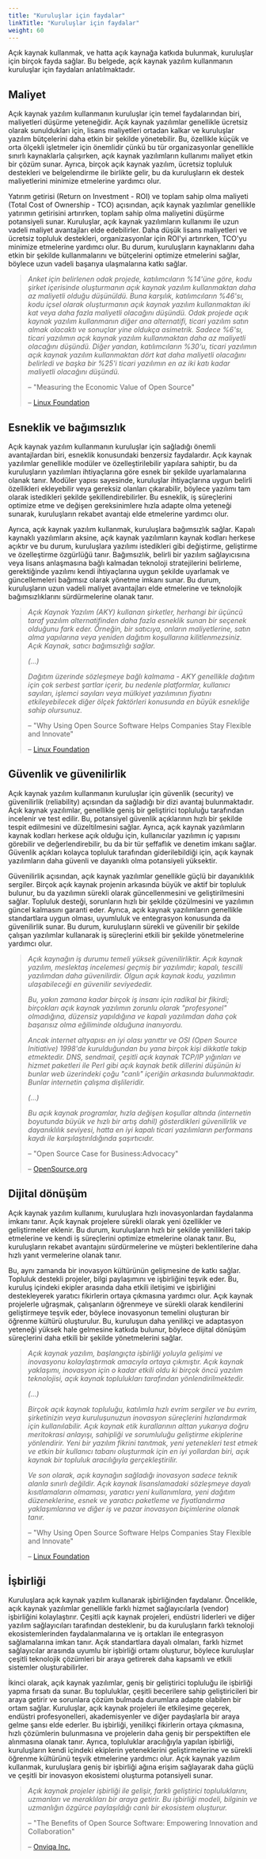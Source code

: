 ```yaml
---
title: "Kuruluşlar için faydalar"
linkTitle: "Kuruluşlar için faydalar"
weight: 60
---
```


Açık kaynak kullanmak, ve hatta açık kaynağa katkıda bulunmak, kuruluşlar için birçok fayda sağlar. Bu belgede, açık kaynak yazılım kullanmanın kuruluşlar için faydaları anlatılmaktadır.

## Maliyet

Açık kaynak yazılım kullanmanın kuruluşlar için temel faydalarından biri, maliyetleri düşürme yeteneğidir. Açık kaynak yazılımlar genellikle ücretsiz olarak sunuldukları için, lisans maliyetleri ortadan kalkar ve kuruluşlar yazılım bütçelerini daha etkin bir şekilde yönetebilir. Bu, özellikle küçük ve orta ölçekli işletmeler için önemlidir çünkü bu tür organizasyonlar genellikle sınırlı kaynaklarla çalışırken, açık kaynak yazılımların kullanımı maliyet etkin bir çözüm sunar. Ayrıca, birçok açık kaynak yazılım, ücretsiz topluluk destekleri ve belgelendirme ile birlikte gelir, bu da kuruluşların ek destek maliyetlerini minimize etmelerine yardımcı olur.

Yatırım getirisi (Return on Investment - ROI) ve toplam sahip olma maliyeti (Total Cost of Ownership - TCO) açısından, açık kaynak yazılımlar genellikle yatırımın getirisini artırırken, toplam sahip olma maliyetini düşürme potansiyeli sunar. Kuruluşlar, açık kaynak yazılımların kullanımı ile uzun vadeli maliyet avantajları elde edebilirler. Daha düşük lisans maliyetleri ve ücretsiz topluluk destekleri, organizasyonlar için ROI'yi artırırken, TCO'yu minimize etmelerine yardımcı olur. Bu durum, kuruluşların kaynaklarını daha etkin bir şekilde kullanmalarını ve bütçelerini optimize etmelerini sağlar, böylece uzun vadeli başarıya ulaşmalarına katkı sağlar.

> _Anket için belirlenen odak projede, katılımcıların %14'üne göre, kodu şirket içerisinde oluşturmanın açık kaynak yazılım kullanmaktan daha az maliyetli olduğu düşünüldü. Buna karşılık, katılımcıların %46'sı, kodu içsel olarak oluşturmanın açık kaynak yazılım kullanmaktan iki kat veya daha fazla maliyetli olacağını düşündü. Odak projede açık kaynak yazılım kullanmanın diğer ana alternatifi, ticari yazılım satın almak olacaktı ve sonuçlar yine oldukça asimetrik. Sadece %6'sı, ticari yazılımın açık kaynak yazılım kullanmaktan daha az maliyetli olacağını düşündü. Diğer yandan, katılımcıların %30'u, ticari yazılımın açık kaynak yazılım kullanmaktan dört kat daha maliyetli olacağını belirledi ve başka bir %25'i ticari yazılımın en az iki katı kadar maliyetli olacağını düşündü._
>
> – "Measuring the Economic Value of Open Source"
>
>– [Linux Foundation](https://www.linuxfoundation.org/research/measuring-economic-value-of-os)


## Esneklik ve bağımsızlık

Açık kaynak yazılım kullanmanın kuruluşlar için sağladığı önemli avantajlardan biri, esneklik konusundaki benzersiz faydalardır. Açık kaynak yazılımlar genellikle modüler ve özelleştirilebilir yapılara sahiptir, bu da kuruluşların yazılımları ihtiyaçlarına göre esnek bir şekilde uyarlamalarına olanak tanır. Modüler yapısı sayesinde, kuruluşlar ihtiyaçlarına uygun belirli özellikleri ekleyebilir veya gereksiz olanları çıkarabilir, böylece yazılımı tam olarak istedikleri şekilde şekillendirebilirler. Bu esneklik, iş süreçlerini optimize etme ve değişen gereksinimlere hızla adapte olma yeteneği sunarak, kuruluşların rekabet avantajı elde etmelerine yardımcı olur.

Ayrıca, açık kaynak yazılım kullanmak, kuruluşlara bağımsızlık sağlar. Kapalı kaynaklı yazılımların aksine, açık kaynak yazılımların kaynak kodları herkese açıktır ve bu durum, kuruluşlara yazılımı istedikleri gibi değiştirme, geliştirme ve özelleştirme özgürlüğü tanır. Bağımsızlık, belirli bir yazılım sağlayıcısına veya lisans anlaşmasına bağlı kalmadan teknoloji stratejilerini belirleme, gerektiğinde yazılımı kendi ihtiyaçlarına uygun şekilde uyarlamak ve güncellemeleri bağımsız olarak yönetme imkanı sunar. Bu durum, kuruluşların uzun vadeli maliyet avantajları elde etmelerine ve teknolojik bağımsızlıklarını sürdürmelerine olanak tanır.

> _Açık Kaynak Yazılım (AKY) kullanan şirketler, herhangi bir üçüncü taraf yazılım alternatifinden daha fazla esneklik sunan bir seçenek olduğunu fark eder. Örneğin, bir satıcıya, onların maliyetlerine, satın alma yapılarına veya yeniden dağıtım koşullarına kilitlenmezsiniz. Açık Kaynak, satıcı bağımsızlığı sağlar._
> 
> _(...)_
> 
> _Dağıtım üzerinde sözleşmeye bağlı kalmama - AKY genellikle dağıtım için çok serbest şartlar içerir, bu nedenle platformlar, kullanıcı sayıları, işlemci sayıları veya mülkiyet yazılımının fiyatını etkileyebilecek diğer ölçek faktörleri konusunda en büyük esnekliğe sahip olursunuz._
>
> – "Why Using Open Source Software Helps Companies Stay Flexible and Innovate"
>
>– [Linux Foundation](https://www.linuxfoundation.org/blog/blog/why-using-open-source-software-helps-companies-stay-flexible-and-innovate)


## Güvenlik ve güvenilirlik

Açık kaynak yazılım kullanmanın kuruluşlar için güvenlik (security) ve güvenilirlik (reliability) açısından da sağladığı bir dizi avantaj bulunmaktadır. Açık kaynak yazılımlar, genellikle geniş bir geliştirici topluluğu tarafından incelenir ve test edilir. Bu, potansiyel güvenlik açıklarının hızlı bir şekilde tespit edilmesini ve düzeltilmesini sağlar. Ayrıca, açık kaynak yazılımların kaynak kodları herkese açık olduğu için, kullanıcılar yazılımın iç yapısını görebilir ve değerlendirebilir, bu da bir tür şeffaflık ve denetim imkanı sağlar. Güvenlik açıkları kolayca topluluk tarafından giderilebildiği için, açık kaynak yazılımların daha güvenli ve dayanıklı olma potansiyeli yüksektir.

Güvenilirlik açısından, açık kaynak yazılımlar genellikle güçlü bir dayanıklılık sergiler. Birçok açık kaynak projenin arkasında büyük ve aktif bir topluluk bulunur, bu da yazılımın sürekli olarak güncellenmesini ve geliştirilmesini sağlar. Topluluk desteği, sorunların hızlı bir şekilde çözülmesini ve yazılımın güncel kalmasını garanti eder. Ayrıca, açık kaynak yazılımların genellikle standartlara uygun olması, uyumluluk ve entegrasyon konusunda da güvenilirlik sunar. Bu durum, kuruluşların sürekli ve güvenilir bir şekilde çalışan yazılımlar kullanarak iş süreçlerini etkili bir şekilde yönetmelerine yardımcı olur.

> _Açık kaynağın iş durumu temeli yüksek güvenilirliktir. Açık kaynak yazılım, meslektaş incelemesi geçmiş bir yazılımdır; kapalı, tescilli yazılımdan daha güvenilirdir. Olgun açık kaynak kodu, yazılımın ulaşabileceği en güvenilir seviyededir._
> 
> _Bu, yakın zamana kadar birçok iş insanı için radikal bir fikirdi; birçokları açık kaynak yazılımın zorunlu olarak "profesyonel" olmadığına, düzensiz yapıldığına ve kapalı yazılımdan daha çok başarısız olma eğiliminde olduğuna inanıyordu._
>
> _Ancak internet altyapısı en iyi olası yanıttır ve OSI (Open Source Initiative) 1998'de kurulduğundan bu yana birçok kişi dikkatle takip etmektedir. DNS, sendmail, çeşitli açık kaynak TCP/IP yığınları ve hizmet paketleri ile Perl gibi açık kaynak betik dillerini düşünün ki bunlar web üzerindeki çoğu "canlı" içeriğin arkasında bulunmaktadır. Bunlar internetin çalışma dişlileridir._
>
> _(...)_
>
> _Bu açık kaynak programlar, hızla değişen koşullar altında (internetin boyutunda büyük ve hızlı bir artış dahil) gösterdikleri güvenilirlik ve dayanıklılık seviyesi, hatta en iyi kapalı ticari yazılımların performans kaydı ile karşılaştırıldığında şaşırtıcıdır._
>
> – "Open Source Case for Business:Advocacy"
>
>– [OpenSource.org](https://opensource.org/case_for_business-php/)


## Dijital dönüşüm

Açık kaynak yazılım kullanımı, kuruluşlara hızlı inovasyonlardan faydalanma imkanı tanır. Açık kaynak projelere sürekli olarak yeni özellikler ve geliştirmeler eklenir. Bu durum, kuruluşların hızlı bir şekilde yenilikleri takip etmelerine ve kendi iş süreçlerini optimize etmelerine olanak tanır. Bu, kuruluşların rekabet avantajını sürdürmelerine ve müşteri beklentilerine daha hızlı yanıt vermelerine olanak tanır.

Bu, aynı zamanda bir inovasyon kültürünün gelişmesine de katkı sağlar. Topluluk destekli projeler, bilgi paylaşımını ve işbirliğini teşvik eder. Bu, kuruluş içindeki ekipler arasında daha etkili iletişimi ve işbirliğini destekleyerek yaratıcı fikirlerin ortaya çıkmasına yardımcı olur. Açık kaynak projelerle uğraşmak, çalışanların öğrenmeye ve sürekli olarak kendilerini geliştirmeye teşvik eder, böylece inovasyonun temelini oluşturan bir öğrenme kültürü oluşturulur. Bu, kuruluşun daha yenilikçi ve adaptasyon yeteneği yüksek hale gelmesine katkıda bulunur, böylece dijital dönüşüm süreçlerini daha etkili bir şekilde yönetmelerini sağlar.

> _Açık kaynak yazılım, başlangıçta işbirliği yoluyla gelişimi ve inovasyonu kolaylaştırmak amacıyla ortaya çıkmıştır. Açık kaynak yaklaşımı, inovasyon için o kadar etkili oldu ki birçok öncü yazılım teknolojisi, açık kaynak toplulukları tarafından yönlendirilmektedir._
>
> _(...)_
>
> _Birçok açık kaynak topluluğu, katılımla hızlı evrim sergiler ve bu evrim, şirketinizin veya kuruluşunuzun inovasyon süreçlerini hızlandırmak için kullanılabilir. Açık kaynak etik kurallarının alttan yukarıya doğru meritokrasi anlayışı, sahipliği ve sorumluluğu geliştirme ekiplerine yönlendirir. Yeni bir yazılım fikrini tanıtmak, yeni yetenekleri test etmek ve etkin bir kullanıcı tabanı oluşturmak için en iyi yollardan biri, açık kaynak bir topluluk aracılığıyla gerçekleştirilir._
>
> _Ve son olarak, açık kaynağın sağladığı inovasyon sadece teknik alanla sınırlı değildir. Açık kaynak lisanslamadaki sözleşmeye dayalı kısıtlamaların olmaması, yaratıcı yeni kullanımlara, yeni dağıtım düzeneklerine, esnek ve yaratıcı paketleme ve fiyatlandırma yaklaşımlarına ve diğer iş ve pazar inovasyon biçimlerine olanak tanır._
>
> – "Why Using Open Source Software Helps Companies Stay Flexible and Innovate"
>
>– [Linux Foundation](https://www.linuxfoundation.org/blog/blog/why-using-open-source-software-helps-companies-stay-flexible-and-innovate)


## İşbirliği

Kuruluşlara açık kaynak yazılım kullanarak işbirliğinden faydalanır. Öncelikle, açık kaynak yazılımlar genellikle farklı hizmet sağlayıcılarla (vendor) işbirliğini kolaylaştırır. Çeşitli açık kaynak projeleri, endüstri liderleri ve diğer yazılım sağlayıcıları tarafından desteklenir, bu da kuruluşların farklı teknoloji ekosistemlerinden faydalanmalarına ve iş ortakları ile entegrasyon sağlamalarına imkan tanır. Açık standartlara dayalı olmaları, farklı hizmet sağlayıcılar arasında uyumlu bir işbirliği ortamı oluşturur, böylece kuruluşlar çeşitli teknolojik çözümleri bir araya getirerek daha kapsamlı ve etkili sistemler oluşturabilirler.

İkinci olarak, açık kaynak yazılımlar, geniş bir geliştirici topluluğu ile işbirliği yapma fırsatı da sunar. Bu topluluklar, çeşitli becerilere sahip geliştiricileri bir araya getirir ve sorunlara çözüm bulmada durumlara adapte olabilen bir ortam sağlar. Kuruluşlar, açık kaynak projeleri ile etkileşime geçerek, endüstri profesyonelleri, akademisyenler ve diğer paydaşlarla bir araya gelme şansı elde ederler. Bu işbirliği, yenilikçi fikirlerin ortaya çıkmasına, hızlı çözümlerin bulunmasına ve projelerin daha geniş bir perspektiften ele alınmasına olanak tanır. Ayrıca, topluluklar aracılığıyla yapılan işbirliği, kuruluşların kendi içindeki ekiplerin yeteneklerini geliştirmelerine ve sürekli öğrenme kültürünü teşvik etmelerine yardımcı olur. Açık kaynak yazılım kullanmak, kuruluşlara geniş bir işbirliği ağına erişim sağlayarak daha güçlü ve çeşitli bir inovasyon ekosistemi oluşturma potansiyeli sunar.

> _Açık kaynak projeler işbirliği ile gelişir, farklı geliştirici topluluklarını, uzmanları ve meraklıları bir araya getirir. Bu işbirliği modeli, bilginin ve uzmanlığın özgürce paylaşıldığı canlı bir ekosistem oluşturur._
>
> – "The Benefits of Open Source Software: Empowering Innovation and Collaboration"
>
>– [Onviqa Inc.](https://www.linkedin.com/pulse/benefits-open-source-software-empowering-innovation-collaboration)
